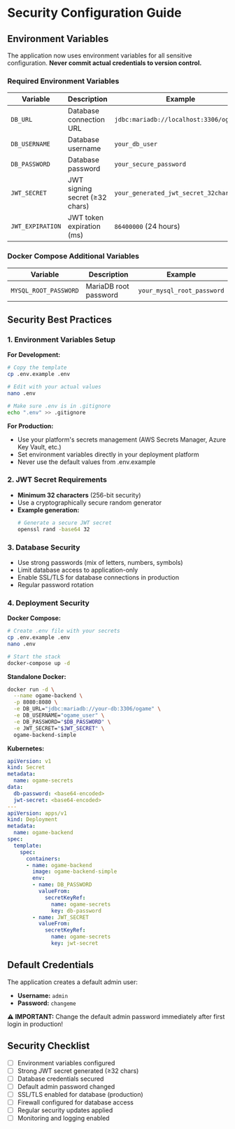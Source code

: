 # Security Configuration Guide

## Environment Variables

The application now uses environment variables for all sensitive configuration. **Never commit actual credentials to version control.**

### Required Environment Variables

| Variable | Description | Example |
|----------|-------------|---------|
| `DB_URL` | Database connection URL | `jdbc:mariadb://localhost:3306/ogame` |
| `DB_USERNAME` | Database username | `your_db_user` |
| `DB_PASSWORD` | Database password | `your_secure_password` |
| `JWT_SECRET` | JWT signing secret (≥32 chars) | `your_generated_jwt_secret_32chars_min` |
| `JWT_EXPIRATION` | JWT token expiration (ms) | `86400000` (24 hours) |

### Docker Compose Additional Variables

| Variable | Description | Example |
|----------|-------------|---------|
| `MYSQL_ROOT_PASSWORD` | MariaDB root password | `your_mysql_root_password` |

## Security Best Practices

### 1. Environment Variables Setup

**For Development:**
```bash
# Copy the template
cp .env.example .env

# Edit with your actual values
nano .env

# Make sure .env is in .gitignore
echo ".env" >> .gitignore
```

**For Production:**
- Use your platform's secrets management (AWS Secrets Manager, Azure Key Vault, etc.)
- Set environment variables directly in your deployment platform
- Never use the default values from .env.example

### 2. JWT Secret Requirements

- **Minimum 32 characters** (256-bit security)
- Use a cryptographically secure random generator
- **Example generation:**
  ```bash
  # Generate a secure JWT secret
  openssl rand -base64 32
  ```

### 3. Database Security

- Use strong passwords (mix of letters, numbers, symbols)
- Limit database access to application-only
- Enable SSL/TLS for database connections in production
- Regular password rotation

### 4. Deployment Security

**Docker Compose:**
```bash
# Create .env file with your secrets
cp .env.example .env
nano .env

# Start the stack
docker-compose up -d
```

**Standalone Docker:**
```bash
docker run -d \
  --name ogame-backend \
  -p 8080:8080 \
  -e DB_URL="jdbc:mariadb://your-db:3306/ogame" \
  -e DB_USERNAME="ogame_user" \
  -e DB_PASSWORD="$DB_PASSWORD" \
  -e JWT_SECRET="$JWT_SECRET" \
  ogame-backend-simple
```

**Kubernetes:**
```yaml
apiVersion: v1
kind: Secret
metadata:
  name: ogame-secrets
data:
  db-password: <base64-encoded>
  jwt-secret: <base64-encoded>
---
apiVersion: apps/v1
kind: Deployment
metadata:
  name: ogame-backend
spec:
  template:
    spec:
      containers:
      - name: ogame-backend
        image: ogame-backend-simple
        env:
        - name: DB_PASSWORD
          valueFrom:
            secretKeyRef:
              name: ogame-secrets
              key: db-password
        - name: JWT_SECRET
          valueFrom:
            secretKeyRef:
              name: ogame-secrets
              key: jwt-secret
```

## Default Credentials

The application creates a default admin user:
- **Username:** `admin`
- **Password:** `changeme`

**⚠️ IMPORTANT:** Change the default admin password immediately after first login in production!

## Security Checklist

- [ ] Environment variables configured
- [ ] Strong JWT secret generated (≥32 chars)
- [ ] Database credentials secured
- [ ] Default admin password changed
- [ ] SSL/TLS enabled for database (production)
- [ ] Firewall configured for database access
- [ ] Regular security updates applied
- [ ] Monitoring and logging enabled
